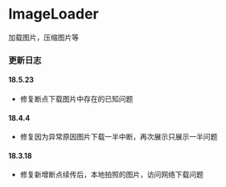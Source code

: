 
# ImageLoader
加载图片，压缩图片等
### 更新日志
#### 18.5.23
- 修复断点下载图片中存在的已知问题 
#### 18.4.4
- 修复因为异常原因图片下载一半中断，再次展示只展示一半问题
#### 18.3.18
- 修复新增断点续传后，本地拍照的图片，访问网络下载问题
 
